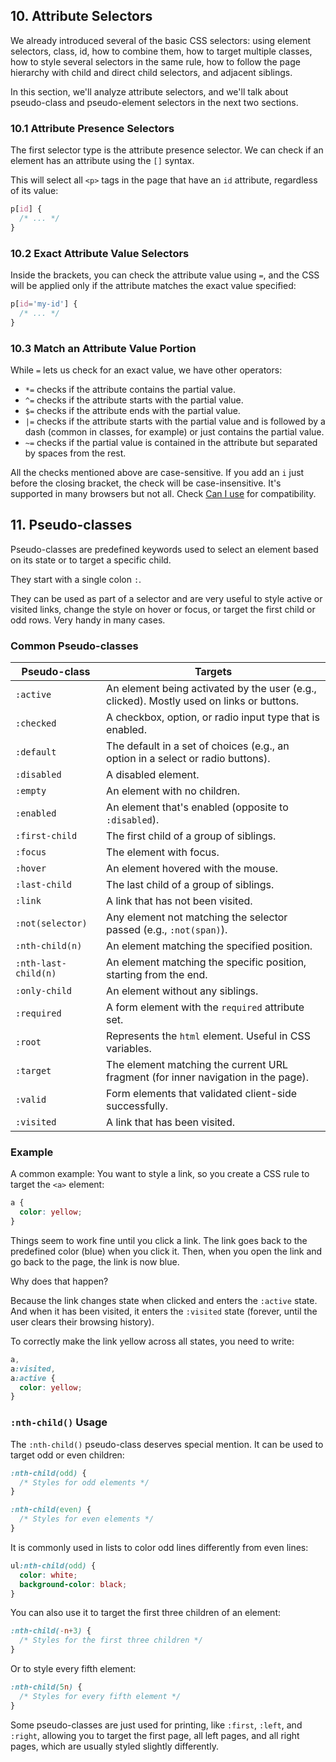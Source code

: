## 10. Attribute Selectors

We already introduced several of the basic CSS selectors: using element selectors, class, id, how to combine them, how to target multiple classes, how to style several selectors in the same rule, how to follow the page hierarchy with child and direct child selectors, and adjacent siblings.

In this section, we'll analyze attribute selectors, and we'll talk about pseudo-class and pseudo-element selectors in the next two sections.

### 10.1 Attribute Presence Selectors

The first selector type is the attribute presence selector. We can check if an element has an attribute using the `[]` syntax.

This will select all `<p>` tags in the page that have an `id` attribute, regardless of its value:

```css
p[id] {
  /* ... */
}
```

### 10.2 Exact Attribute Value Selectors

Inside the brackets, you can check the attribute value using `=`, and the CSS will be applied only if the attribute matches the exact value specified:

```css
p[id='my-id'] {
  /* ... */
}
```

### 10.3 Match an Attribute Value Portion

While `=` lets us check for an exact value, we have other operators:

- `*=` checks if the attribute contains the partial value.
- `^=` checks if the attribute starts with the partial value.
- `$=` checks if the attribute ends with the partial value.
- `|=` checks if the attribute starts with the partial value and is followed by a dash (common in classes, for example) or just contains the partial value.
- `~=` checks if the partial value is contained in the attribute but separated by spaces from the rest.

All the checks mentioned above are case-sensitive. If you add an `i` just before the closing bracket, the check will be case-insensitive. It's supported in many browsers but not all. Check [Can I use](https://caniuse.com/#feat=css-case-insensitive) for compatibility.

## 11. Pseudo-classes

Pseudo-classes are predefined keywords used to select an element based on its state or to target a specific child.

They start with a single colon `:`.

They can be used as part of a selector and are very useful to style active or visited links, change the style on hover or focus, or target the first child or odd rows. Very handy in many cases.

### Common Pseudo-classes

| Pseudo-class | Targets |
|-------------|---------|
| `:active` | An element being activated by the user (e.g., clicked). Mostly used on links or buttons. |
| `:checked` | A checkbox, option, or radio input type that is enabled. |
| `:default` | The default in a set of choices (e.g., an option in a select or radio buttons). |
| `:disabled` | A disabled element. |
| `:empty` | An element with no children. |
| `:enabled` | An element that's enabled (opposite to `:disabled`). |
| `:first-child` | The first child of a group of siblings. |
| `:focus` | The element with focus. |
| `:hover` | An element hovered with the mouse. |
| `:last-child` | The last child of a group of siblings. |
| `:link` | A link that has not been visited. |
| `:not(selector)` | Any element not matching the selector passed (e.g., `:not(span)`). |
| `:nth-child(n)` | An element matching the specified position. |
| `:nth-last-child(n)` | An element matching the specific position, starting from the end. |
| `:only-child` | An element without any siblings. |
| `:required` | A form element with the `required` attribute set. |
| `:root` | Represents the `html` element. Useful in CSS variables. |
| `:target` | The element matching the current URL fragment (for inner navigation in the page). |
| `:valid` | Form elements that validated client-side successfully. |
| `:visited` | A link that has been visited. |

### Example

A common example: You want to style a link, so you create a CSS rule to target the `<a>` element:

```css
a {
  color: yellow;
}
```

Things seem to work fine until you click a link. The link goes back to the predefined color (blue) when you click it. Then, when you open the link and go back to the page, the link is now blue.

Why does that happen?

Because the link changes state when clicked and enters the `:active` state. And when it has been visited, it enters the `:visited` state (forever, until the user clears their browsing history).

To correctly make the link yellow across all states, you need to write:

```css
a,
a:visited,
a:active {
  color: yellow;
}
```

### `:nth-child()` Usage

The `:nth-child()` pseudo-class deserves special mention. It can be used to target odd or even children:

```css
:nth-child(odd) {
  /* Styles for odd elements */
}

:nth-child(even) {
  /* Styles for even elements */
}
```

It is commonly used in lists to color odd lines differently from even lines:

```css
ul:nth-child(odd) {
  color: white;
  background-color: black;
}
```

You can also use it to target the first three children of an element:

```css
:nth-child(-n+3) {
  /* Styles for the first three children */
}
```

Or to style every fifth element:

```css
:nth-child(5n) {
  /* Styles for every fifth element */
}
```

Some pseudo-classes are just used for printing, like `:first`, `:left`, and `:right`, allowing you to target the first page, all left pages, and all right pages, which are usually styled slightly differently.


